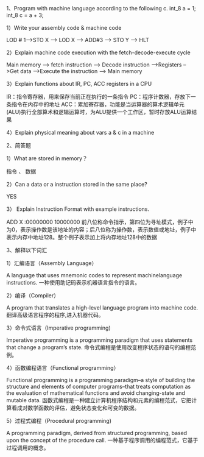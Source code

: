 1、Program with machine language according to the following c. int_8 a = 1;  int_8 c = a + 3; 

1）Write your assembly code & machine code

LOD # 1–>STO X –> LOD X –> ADD#3 –> STO Y –> HLT
 
2）Explain machine code execution with the fetch-decode-execute cycle

Main memory –> fetch instruction –> Decode instruction –>Registers –>Get data –>Execute the instruction –> Main memory

3）Explain functions about  IR, PC, ACC registers in a CPU

IR：指令寄存器，用来保存当前正在执行的一条指令 
PC：程序计数器，存放下一条指令在内存中的地址
ACC：累加寄存器，功能是当运算器的算术逻辑单元(ALU)执行全部算术和逻辑运算时，为ALU提供一个工作区，暂时存放ALU运算结果

4）Explain physical meaning about vars a & c in a machine


2、简答题

1）What are stored in memory？

指令 、 数据

2）Can a data or a instruction stored in the same place?

YES

3） Explain Instruction Format with example instructions.

ADD X :00000000 10000000
前八位称命令指示，第四位为寻址模式，例子中为0，表示操作数是该地址的内容；后八位称为操作数，表示数值或地址，例子中表示内存中地址128。整个例子表示加上将内存地址128中的数据

3、解释以下词汇

1）汇编语言（Assembly Language） 
    
A language that uses mnemonic codes to represent machinelanguage instructions.
一种使用助记码表示机器语言指令的语言。

2）编译（Compiler） 

A program that translates a high-level language program into machine code.
翻译高级语言程序的程序,进入机器代码。

3）命令式语言（Imperative programming)

Imperative programming is a programming paradigm that uses statements that change a program’s state.
命令式编程是使用改变程序状态的语句的编程范例。

4）函数编程语言（Functional programming） 
    
Functional programming is a programming paradigm–a style of building the structure and elements of  computer programs–that treats computation as the evaluation of mathematical functions and avoid changing-state and mutable data.
函数式编程是一种建立计算机程序结构和元素的编程范式，它把计算看成对数学函数的评估，避免状态变化和可变的数据。

5）过程式编程（Procedural programming)

A programming paradigm, derived from structured programming, based upon the concept of the procedure call.
一种基于程序调用的编程范式，它基于过程调用的概念。
